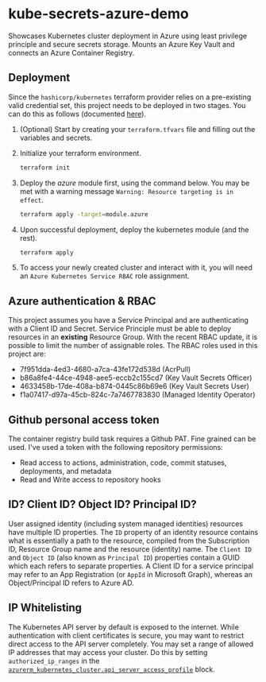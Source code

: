 # kube-secrets-azure-demo
Showcases Kubernetes cluster deployment in Azure using least privilege principle and secure secrets storage. Mounts an Azure Key Vault and connects an Azure Container Registry.

## Deployment
Since the `hashicorp/kubernetes` terraform provider relies on a pre-existing valid credential set, this project needs to be deployed in two stages. You can do this as follows (documented [here](https://github.com/hashicorp/terraform-provider-kubernetes/blob/main/_examples/aks/README.md)).

1. (Optional) Start by creating your `terraform.tfvars` file and filling out the variables and secrets.
2. Initialize your terraform environment.
   ```bash
   terraform init

2. Deploy the _azure_ module first, using the command below. You may be met with a warning message `Warning: Resource targeting is in effect`.

   ```bash
   terraform apply -target=module.azure
   
3. Upon successful deployment, deploy the kubernetes module (and the rest).

   ```bash
   terraform apply

4. To access your newly created cluster and interact with it, you will need an `Azure Kubernetes Service RBAC` role assignment.

## Azure authentication & RBAC
This project assumes you have a Service Principal and are authenticating with a Client ID and Secret. Service Principle must be able to deploy resources in an **existing** Resource Group. With the recent RBAC update, it is possible to limit the number of assignable roles. The RBAC roles used in this project are:

- 7f951dda-4ed3-4680-a7ca-43fe172d538d (AcrPull)
- b86a8fe4-44ce-4948-aee5-eccb2c155cd7 (Key Vault Secrets Officer)
- 4633458b-17de-408a-b874-0445c86b69e6 (Key Vault Secrets User)
- f1a07417-d97a-45cb-824c-7a7467783830 (Managed Identity Operator)

## Github personal access token
The container registry build task requires a Github PAT. Fine grained can be used. I've used a token with the following repository permissions:

- Read access to actions, administration, code, commit statuses, deployments, and metadata 
- Read and Write access to repository hooks

## ID? Client ID? Object ID? Principal ID?
User assigned identity (including system managed identities) resources have multiple ID properties. The `ID` property of an identity resource contains what is essentially a path to the resource, compiled from the Subscription ID, Resource Group name and the resource (identity) name. The `Client ID` and `Object ID` (also known as `Principal ID`) properties contain a GUID which each refers to separate properties. A Client ID for a service principal may refer to an App Registration (or `AppId` in Microsoft Graph), whereas an Object/Principal ID refers to Azure AD.

## IP Whitelisting
The Kubernetes API server by default is exposed to the internet. While authentication with client certificates is secure, you may want to restrict direct access to the API server completely. You may set a range of allowed IP addresses that may access your cluster. Do this by setting `authorized_ip_ranges` in the [`azurerm_kubernetes_cluster.api_server_access_profile`](https://registry.terraform.io/providers/hashicorp/azurerm/latest/docs/resources/kubernetes_cluster#api_server_access_profile) block.